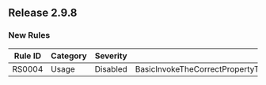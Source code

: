 ## Release 2.9.8

### New Rules

Rule ID | Category | Severity | Notes
--------|----------|----------|-------
RS0004 | Usage | Disabled | BasicInvokeTheCorrectPropertyToEnsureCorrectUseSiteDiagnosticsAnalyzer
